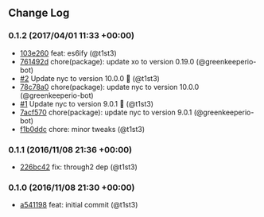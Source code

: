 ## Change Log

### 0.1.2 (2017/04/01 11:33 +00:00)
- [103e260](https://github.com/t1st3/rmlines/commit/103e260a62466081acb0bebbd9b3f37266cdb3f0) feat: es6ify (@t1st3)
- [761492d](https://github.com/t1st3/rmlines/commit/761492de39ae40a4ad6ba3e887f6a407a1a20acb) chore(package): update xo to version 0.19.0 (@greenkeeperio-bot)
- [#2](https://github.com/t1st3/rmlines/pull/2) Update nyc to version 10.0.0 🚀 (@t1st3)
- [78c78a0](https://github.com/t1st3/rmlines/commit/78c78a03e77772b35234c0468e94cfd48ad96833) chore(package): update nyc to version 10.0.0 (@greenkeeperio-bot)
- [#1](https://github.com/t1st3/rmlines/pull/1) Update nyc to version 9.0.1 🚀 (@t1st3)
- [7acf570](https://github.com/t1st3/rmlines/commit/7acf570289350190ddf486f52dee92af2599505c) chore(package): update nyc to version 9.0.1 (@greenkeeperio-bot)
- [f1b0ddc](https://github.com/t1st3/rmlines/commit/f1b0ddc4d2d6c86eebcaaed78b5ed2334c1fa3b8) chore: minor tweaks (@t1st3)

### 0.1.1 (2016/11/08 21:36 +00:00)
- [226bc42](https://github.com/t1st3/rmlines/commit/226bc426ce0ad12343ac91d553a234b06298dee9) fix: through2 dep (@t1st3)

### 0.1.0 (2016/11/08 21:30 +00:00)
- [a541198](https://github.com/t1st3/rmlines/commit/a5411989fd6336ae9ff2593ff3d31eeba350642c) feat: initial commit (@t1st3)